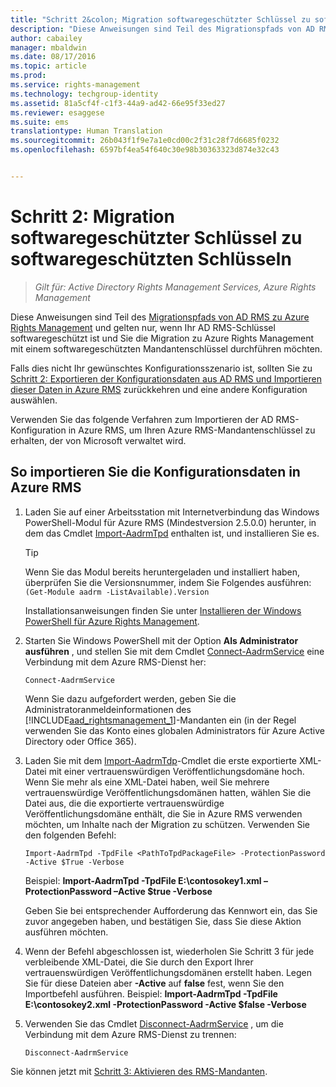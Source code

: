 ```yaml
---
title: "Schritt 2&colon; Migration softwaregeschützter Schlüssel zu softwaregeschützten Schlüsseln | Azure RMS"
description: "Diese Anweisungen sind Teil des Migrationspfads von AD RMS zu Azure Rights Management und gelten nur, wenn Ihr AD RMS-Schlüssel softwaregeschützt ist und Sie die Migration zu Azure Rights Management mit einem softwaregeschützten Mandantenschlüssel durchführen möchten."
author: cabailey
manager: mbaldwin
ms.date: 08/17/2016
ms.topic: article
ms.prod: 
ms.service: rights-management
ms.technology: techgroup-identity
ms.assetid: 81a5cf4f-c1f3-44a9-ad42-66e95f33ed27
ms.reviewer: esaggese
ms.suite: ems
translationtype: Human Translation
ms.sourcegitcommit: 26b043f1f9e7a1e0cd00c2f31c28f7d6685f0232
ms.openlocfilehash: 6597bf4ea54f640c30e98b30363323d874e32c43


---
```



# Schritt 2: Migration softwaregeschützter Schlüssel zu softwaregeschützten Schlüsseln

>*Gilt für: Active Directory Rights Management Services, Azure Rights Management*


Diese Anweisungen sind Teil des [Migrationspfads von AD RMS zu Azure Rights Management](migrate-from-ad-rms-to-azure-rms.md) und gelten nur, wenn Ihr AD RMS-Schlüssel softwaregeschützt ist und Sie die Migration zu Azure Rights Management mit einem softwaregeschützten Mandantenschlüssel durchführen möchten. 

Falls dies nicht Ihr gewünschtes Konfigurationsszenario ist, sollten Sie zu [Schritt 2: Exportieren der Konfigurationsdaten aus AD RMS und Importieren dieser Daten in Azure RMS](migrate-from-ad-rms-phase1.md#step-2-export-configuration-data-from-ad-rms-and-import-it-to-azure-rms) zurückkehren und eine andere Konfiguration auswählen.

Verwenden Sie das folgende Verfahren zum Importieren der AD RMS-Konfiguration in Azure RMS, um Ihren Azure RMS-Mandantenschlüssel zu erhalten, der von Microsoft verwaltet wird.

## So importieren Sie die Konfigurationsdaten in Azure RMS

1.  Laden Sie auf einer Arbeitsstation mit Internetverbindung das Windows PowerShell-Modul für Azure RMS (Mindestversion 2.5.0.0) herunter, in dem das Cmdlet [Import-AadrmTpd](http://msdn.microsoft.com/library/azure/dn857523.aspx) enthalten ist, und installieren Sie es.

    > [!TIP]
    > Wenn Sie das Modul bereits heruntergeladen und installiert haben, überprüfen Sie die Versionsnummer, indem Sie Folgendes ausführen: `(Get-Module aadrm -ListAvailable).Version`

    Installationsanweisungen finden Sie unter [Installieren der Windows PowerShell für Azure Rights Management](../deploy-use/install-powershell.md).

2.  Starten Sie Windows PowerShell mit der Option **Als Administrator ausführen** , und stellen Sie mit dem Cmdlet [Connect-AadrmService](http://msdn.microsoft.com/library/azure/dn629415.aspx) eine Verbindung mit dem Azure RMS-Dienst her:

    ```
    Connect-AadrmService
    ```
    Wenn Sie dazu aufgefordert werden, geben Sie die Administratoranmeldeinformationen des [!INCLUDE[aad_rightsmanagement_1](../includes/aad_rightsmanagement_1_md.md)]-Mandanten ein (in der Regel verwenden Sie das Konto eines globalen Administrators für Azure Active Directory oder Office 365).

3.  Laden Sie mit dem [Import-AadrmTdp](http://msdn.microsoft.com/library/azure/dn857523.aspx)-Cmdlet die erste exportierte XML-Datei mit einer vertrauenswürdigen Veröffentlichungsdomäne hoch. Wenn Sie mehr als eine XML-Datei haben, weil Sie mehrere vertrauenswürdige Veröffentlichungsdomänen hatten, wählen Sie die Datei aus, die die exportierte vertrauenswürdige Veröffentlichungsdomäne enthält, die Sie in Azure RMS verwenden möchten, um Inhalte nach der Migration zu schützen. Verwenden Sie den folgenden Befehl:

    ```
    Import-AadrmTpd -TpdFile <PathToTpdPackageFile> -ProtectionPassword -Active $True -Verbose
    ```
    Beispiel: **Import-AadrmTpd -TpdFile E:\contosokey1.xml –ProtectionPassword –Active $true -Verbose**

    Geben Sie bei entsprechender Aufforderung das Kennwort ein, das Sie zuvor angegeben haben, und bestätigen Sie, dass Sie diese Aktion ausführen möchten.

4.  Wenn der Befehl abgeschlossen ist, wiederholen Sie Schritt 3 für jede verbleibende XML-Datei, die Sie durch den Export Ihrer vertrauenswürdigen Veröffentlichungsdomänen erstellt haben. Legen Sie für diese Dateien aber **-Active** auf **false** fest, wenn Sie den Importbefehl ausführen. Beispiel: **Import-AadrmTpd -TpdFile E:\contosokey2.xml -ProtectionPassword -Active $false -Verbose**

5.  Verwenden Sie das Cmdlet [Disconnect-AadrmService](http://msdn.microsoft.com/library/azure/dn629416.aspx) , um die Verbindung mit dem Azure RMS-Dienst zu trennen:

    ```
    Disconnect-AadrmService
    ```


Sie können jetzt mit [Schritt 3: Aktivieren des RMS-Mandanten](migrate-from-ad-rms-phase1.md#step-3-activate-your-rms-tenant).





<!--HONumber=Aug16_HO4-->


